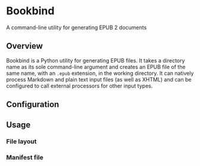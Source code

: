 # Bookbind

A command-line utility for generating EPUB 2 documents

## Overview

Bookbind is a Python utility for generating EPUB files. It takes a directory name as its sole command-line argument and creates an EPUB file of the same name, with an `.epub` extension, in the working directory. It can natively process Markdown and plain text input files (as well as XHTML) and can be configured to call external processors for other input types.

## Configuration

## Usage

### File layout

### Manifest file

